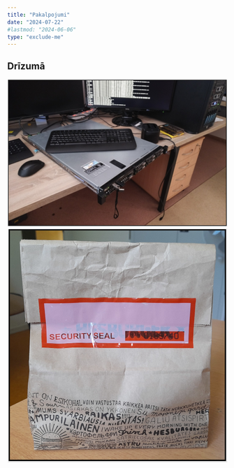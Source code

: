 ```yaml
---
title: "Pakalpojumi"
date: "2024-07-22"
#lastmod: "2024-06-06"
type: "exclude-me"
---
```

## Drīzumā

<center><img src="object.png"></center>

<center><img src="signed-sealed-delivered.png"></center>


